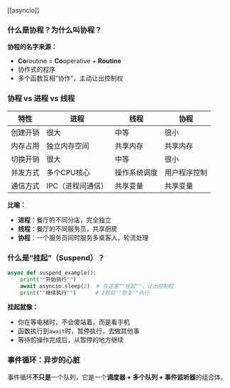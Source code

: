 [[asyncio]]

### 什么是协程？为什么叫协程？

**协程的名字来源：**

- **Co**routine = **Co**operative + **Routine**
- 协作式的程序
- 多个函数互相“协作”，主动让出控制权

### 协程 vs 进程 vs 线程

| 特性   | 进程         | 线程     | 协程     |
| ---- | ---------- | ------ | ------ |
| 创建开销 | 很大         | 中等     | 很小     |
| 内存占用 | 独立内存空间     | 共享内存   | 共享内存   |
| 切换开销 | 很大         | 中等     | 很小     |
| 并发方式 | 多个CPU核心    | 操作系统调度 | 用户程序控制 |
| 通信方式 | IPC（进程间通信） | 共享变量   | 共享变量   |

**比喻：**

- **进程**：餐厅的不同分店，完全独立
- **线程**：餐厅的不同服务员，共享厨房
- **协程**：一个服务员同时服务多桌客人，轮流处理



### 什么是“挂起”（Suspend）？

```python
async def suspend_example():
    print(""开始执行"")
    await asyncio.sleep(2)  # 在这里""挂起""，让出控制权
    print(""继续执行"")      # 2秒后""恢复""执行
```

**挂起就像：**

- 你在等电梯时，不会傻站着，而是看手机
- 函数执行到`await`时，暂停执行，去做其他事
- 等待的操作完成后，从暂停的地方继续

### 事件循环：异步的心脏

事件循环**不只是**一个队列，它是一个**调度器 + 多个队列 + 事件监听器**的组合体。
